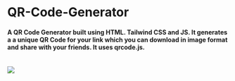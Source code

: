 # QR-Code-Generator
<h4>
A QR Code Generator built using HTML. Tailwind CSS and JS. It generates a a unique QR Code for your link which you can download in image format and share with your friends. It uses qrcode.js.
</h4>
<br>
<img src="https://user-images.githubusercontent.com/44114775/190219792-a8bed955-e10e-40cc-9f2e-14bdb56151b9.png"/>
